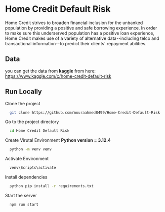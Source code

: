 
# Home Credit Default Risk

Home Credit strives to broaden financial inclusion for the unbanked population by providing a positive and safe borrowing experience. In order to make sure this underserved population has a positive loan experience, Home Credit makes use of a variety of alternative data--including telco and transactional information--to predict their clients' repayment abilities.




## Data
you can get the data from **kaggle** from here: https://www.kaggle.com/c/home-credit-default-risk
## Run Locally 

Clone the project 
```bash
  git clone https://github.com/nouraahmed8499/Home-Credit-Default-Risk.git
```

Go to the project directory
```bash
  cd Home Credit Default Risk
```

Create Virutal Environment **Python version = 3.12.4**
```bash
  python -m venv venv
```

Activate Environment
```bash
  venv\Scripts\activate
```

Install dependencies
```bash
  python pip install -r requirements.txt
```

Start the server
```bash
  npm run start
```

